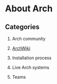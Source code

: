# About Arch

## Categories

1. Arch community

1. [ArchWiki](archiwiki)

1. Installation process

1. Live Arch systems

1. Teams
